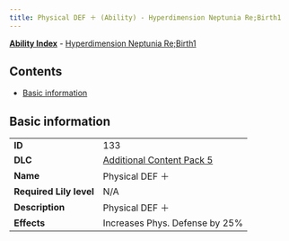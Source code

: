 ```yaml
---
title: Physical DEF ＋ (Ability) - Hyperdimension Neptunia Re;Birth1
---
```


[**Ability Index**](/neptunia/rb1/ability/index.html) - [Hyperdimension Neptunia Re;Birth1](/neptunia/rb1)

## Contents

- [Basic information](#basic-information)

## Basic information

|   |   |
| -- | -- |
| **ID** | 133
**DLC** | [Additional Content Pack 5](/neptunia/rb1/dlc/14-pack5.html)
**Name** | Physical DEF ＋
**Required Lily level** | N/A
**Description** | Physical DEF ＋
**Effects** | Increases Phys. Defense by 25% |
